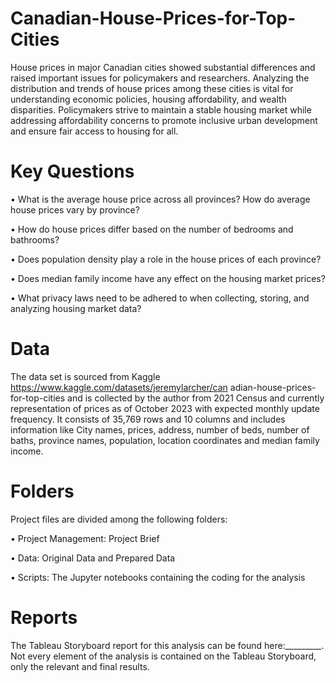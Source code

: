 # Canadian-House-Prices-for-Top-Cities
House prices in major Canadian cities showed substantial differences and raised important issues for policymakers and researchers. Analyzing the distribution and trends of house prices among these cities is vital for understanding economic policies, housing affordability, and wealth disparities. Policymakers strive to maintain a stable housing market while addressing affordability concerns to promote inclusive urban development and ensure fair access to housing for all.
# Key Questions
•	What is the average house price across all provinces? How do average house prices vary by province?

•	How do house prices differ based on the number of bedrooms and bathrooms?

•	Does population density play a role in the house prices of each province?

•	Does median family income have any effect on the housing market prices?

•	What privacy laws need to be adhered to when collecting, storing, and analyzing housing market data?

# Data
The data set is sourced from Kaggle https://www.kaggle.com/datasets/jeremylarcher/can adian-house-prices-for-top-cities and is collected by the author from 2021 Census and currently representation of prices as of October 2023 with expected monthly update frequency.
It consists of 35,769 rows and 10 columns and includes information like City names, prices, address, number of beds, number of baths, province names, population, location coordinates and median family income.
# Folders
Project files are divided among the following folders:

•	Project Management: Project Brief

•	Data: Original Data and Prepared Data

•	Scripts: The Jupyter notebooks containing the coding for the analysis

# Reports
The Tableau Storyboard report for this analysis can be found here:_________. Not every element of the analysis is contained on the Tableau Storyboard, only the relevant and final results.
